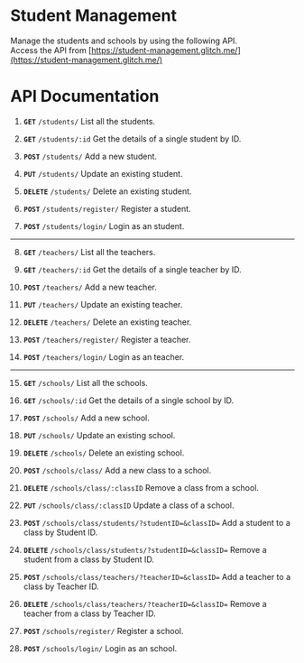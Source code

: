 # Student Management

Manage the students and schools by using the following API.  
Access the API from [https://student-management.glitch.me/](https://student-management.glitch.me/)

# API Documentation

1. **`GET`** `/students/` List all the students.

2. **`GET`** `/students/:id` Get the details of a single student by ID.

3. **`POST`** `/students/` Add a new student.

4. **`PUT`** `/students/` Update an existing student.

5. **`DELETE`** `/students/` Delete an existing student.

6. **`POST`** `/students/register/` Register a student.

7. **`POST`** `/students/login/` Login as an student.

---

8. **`GET`** `/teachers/` List all the teachers.

9. **`GET`** `/teachers/:id` Get the details of a single teacher by ID.

10. **`POST`** `/teachers/` Add a new teacher.

11. **`PUT`** `/teachers/` Update an existing teacher.

12. **`DELETE`** `/teachers/` Delete an existing teacher.

13. **`POST`** `/teachers/register/` Register a teacher.

14. **`POST`** `/teachers/login/` Login as an teacher.

---

15. **`GET`** `/schools/` List all the schools.

16. **`GET`** `/schools/:id` Get the details of a single school by ID.

17. **`POST`** `/schools/` Add a new school.

18. **`PUT`** `/schools/` Update an existing school.

19. **`DELETE`** `/schools/` Delete an existing school.

20. **`POST`** `/schools/class/` Add a new class to a school.

21. **`DELETE`** `/schools/class/:classID` Remove a class from a school.

22. **`PUT`** `/schools/class/:classID` Update a class of a school.

23. **`POST`** `/schools/class/students/?studentID=&classID=` Add a student to a class by Student ID.

24. **`DELETE`** `/schools/class/students/?studentID=&classID=` Remove a student from a class by Student ID.

25. **`POST`** `/schools/class/teachers/?teacherID=&classID=` Add a teacher to a class by Teacher ID.

26. **`DELETE`** `/schools/class/teachers/?teacherID=&classID=` Remove a teacher from a class by Teacher ID.

27. **`POST`** `/schools/register/` Register a school.

28. **`POST`** `/schools/login/` Login as an school.
